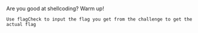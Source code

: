 Are you good at shellcoding? Warm up!

`Use flagCheck to input the flag you get from the challenge to get the actual flag`